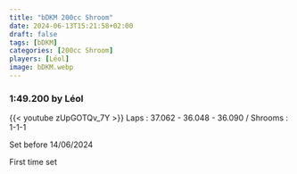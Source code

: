 ```yaml
---
title: "bDKM 200cc Shroom"
date: 2024-06-13T15:21:58+02:00
draft: false
tags: [bDKM]
categories: [200cc Shroom]
players: [Léol]
image: bDKM.webp
---
```

### 1:49.200 by Léol

{{< youtube zUpGOTQv_7Y >}}
Laps : 37.062 - 36.048 - 36.090 /
Shrooms : 1-1-1

Set before 14/06/2024

First time set